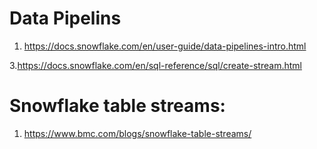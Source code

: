 # Data Pipelins
1. https://docs.snowflake.com/en/user-guide/data-pipelines-intro.html

3.https://docs.snowflake.com/en/sql-reference/sql/create-stream.html



# Snowflake table streams:
1. https://www.bmc.com/blogs/snowflake-table-streams/

